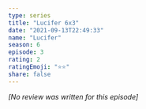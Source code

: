 ```yaml
---
type: series
title: "Lucifer 6x3"
date: "2021-09-13T22:49:33"
name: "Lucifer"
season: 6
episode: 3
rating: 2
ratingEmoji: "⭐️⭐️"
share: false
---
```


_[No review was written for this episode]_
